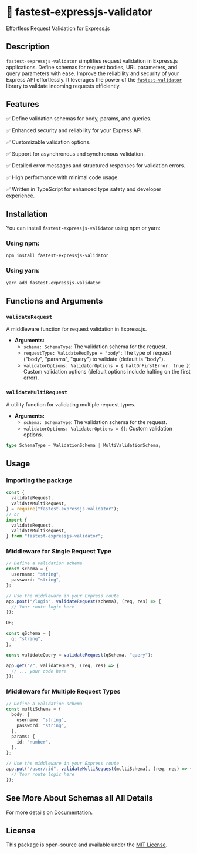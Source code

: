 # 🚀 fastest-expressjs-validator

Effortless Request Validation for Express.js

## Description

`fastest-expressjs-validator` simplifies request validation in Express.js applications. Define schemas for request bodies, URL parameters, and query parameters with ease. Improve the reliability and security of your Express API effortlessly. It leverages the power of the [`fastest-validator`](https://www.npmjs.com/package/fastest-validator) library to validate incoming requests efficiently.

## Features

✅ Define validation schemas for body, params, and queries.

✅ Enhanced security and reliability for your Express API.

✅ Customizable validation options.

✅ Support for asynchronous and synchronous validation.

✅ Detailed error messages and structured responses for validation errors.

✅ High performance with minimal code usage.

✅ Written in TypeScript for enhanced type safety and developer experience.

## Installation

You can install `fastest-expressjs-validator` using npm or yarn:

### Using npm:

```bash
npm install fastest-expressjs-validator
```

### Using yarn:

```bash
yarn add fastest-expressjs-validator
```

## Functions and Arguments

### `validateRequest`

A middleware function for request validation in Express.js.

- **Arguments:**
  - `schema: SchemaType`: The validation schema for the request.
  - `requestType: ValidateReqType = "body"`: The type of request ("body", "params", "query") to validate (default is "body").
  - `validatorOptions: ValidatorOptions = { haltOnFirstError: true }`: Custom validation options (default options include halting on the first error).

### `validateMultiRequest`

A utility function for validating multiple request types.

- **Arguments:**
  - `schema: SchemaType`: The validation schema for the request.
  - `validatorOptions: ValidatorOptions = {}`: Custom validation options.

```typescript
type SchemaType = ValidationSchema | MultiValidationSchema;
```

## Usage

### Importing the package

```typescript
const {
  validateRequest,
  validateMultiRequest,
} = require("fastest-expressjs-validator");
// or
import {
  validateRequest,
  validateMultiRequest,
} from "fastest-expressjs-validator";
```

### Middleware for Single Request Type

```typescript
// Define a validation schema
const schema = {
  username: "string",
  password: "string",
};

// Use the middleware in your Express route
app.post("/login", validateRequest(schema), (req, res) => {
  // Your route logic here
});

OR;

const qSchema = {
  q: "string",
};

const validateQuery = validateRequest(qSchema, "query");

app.get("/", validateQuery, (req, res) => {
  // ... your code here
});
```

### Middleware for Multiple Request Types

```typescript
// Define a validation schema
const multiSchema = {
  body: {
    username: "string",
    password: "string",
  },
  params: {
    id: "number",
  },
};

// Use the middleware in your Express route
app.put("/user/:id", validateMultiRequest(multiSchema), (req, res) => {
  // Your route logic here
});
```

## See More About Schemas all All Details

For more details on [Documentation](https://github.com/icebob/fastest-validator/blob/master/README.md).

## License

This package is open-source and available under the [MIT License](https://github.com/nextyfine-dev/fastest-express-validator/blob/main/LICENSE).
